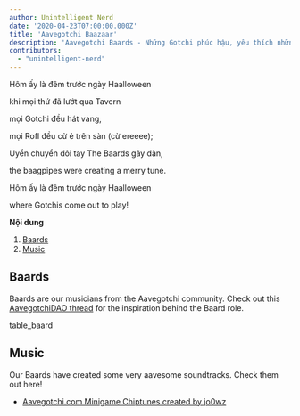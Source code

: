 ```yaml
---
author: Unintelligent Nerd
date: '2020-04-23T07:00:00.000Z'
title: 'Aavegotchi Baazaar'
description: 'Aavegotchi Baards - Những Gotchi phúc hậu, yêu thích những niềm vui'
contributors:
  - "unintelligent-nerd"
---
```


Hôm ấy là đêm trước ngày Haalloween

khi mọi thứ đã lướt qua Tavern

mọi Gotchi đều hát vang,

mọi Rofl đều cừ ẻ trên sàn (cừ ereeee);

Uyển chuyển đôi tay The Baards gãy đàn,

the baagpipes were creating a merry tune.

Hôm ấy là đêm trước ngày Haalloween

where Gotchis come out to play!

<div class="contentsBox">

**Nội dung**

<ol>
<li><a href=#baards>Baards</a></li>
<li><a href=#music>Music</a></li>
</ol>

</div>

## Baards

Baards are our musicians from the Aavegotchi community. Check out this [AavegotchiDAO thread](https://dao.aavegotchi.com/t/aavegotchi-8-bit-music-task-force/1637) for the inspiration behind the Baard role.

table_baard

## Music

Our Baards have created some very aavesome soundtracks. Check them out here!

* [Aavegotchi.com Minigame Chiptunes created by jo0wz](https://soundcloud.com/jowijames/sets/aavegotchicom-minigame-chiptunes)